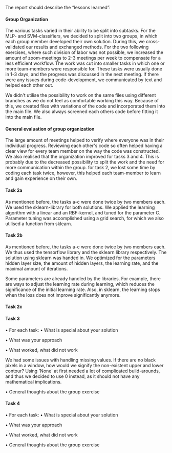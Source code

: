 The report should describe the “lessons learned”:

#### Group Organization

The various tasks varied in their ability to be split into subtasks. For the MLP- and SVM-classifiers, we decided to split into two groups,
in which each group member developed their own solution. During this, we cross-validated our results and exchanged methods. For the two 
following exercises, where such division of labor was not possible, we increased the amount of zoom-meetings to 2-3 meetings per week to compensate for a less efficient workflow. The work was cut into smaller tasks in which one or more team-members were responsible for. These tasks were usually done in 1-3 days, and the progress was discussed in the next meeting. If there were any issues during code-development, we communicated by text and helped each other out.

We didn't utilise the possibility to work on the same files using different branches as we do not feel as comfortable working
this way. Because of this, we created files with variations of the code and incorporated them into the main file. We also always screened
each others code before fitting it into the main file.

#### General evaluation of group organization

The large amount of meetings helped to verify where everyone was in their individual progress. Reviewing each other's code so often helped having a clear view for every team member on the way the code was constructed. We also realised that the organization improved for tasks 3 and 4. This is probably due to the decreased possibility to split the work and the need for more communication within the group. for task 2, we lost some time by coding each task twice, however, this helped each team-member to learn and gain experience on their own.

#### Task 2a

As mentioned before, the tasks a-c were done twice by two members each. We used the sklearn-library for both solutions. We applied the 
learning algorithm with a linear and an RBF-kernel, and tuned for the parameter C. Parameter tuning was accomplished using a grid search, for which we also utilised a function from sklearn.
#### Task 2b
As mentioned before, the tasks a-c were done twice by two members each. We thus used the tensorflow library and the sklearn library
respectively. The solution using sklearn was handed in. We optimized for the parameters hidden layer size, the amount of hidden layers, 
the learning rate, and the maximal amount of iterations.

Some parameters are already handled by the libraries. For example, there are ways to adjust the learning rate during learning, which reduces the significance of the initial learning rate. Also, in sklearn, the learning stops when the loss does not improve significantly anymore.

#### Task 2c

#### Task 3

• For each task:
• What is special about your solution

• What was your approach

• What worked, what did not work

We had some issues with handling missing values. If there are no black pixels in a window, how would we signify the non-existent upper and lower contour? Using 'None' at first needed a lot of complicated build-arounds, and thus we decided to use 0 instead, as it should not have any mathematical implications.

• General thoughts about the group exercise

#### Task 4
• For each task:
• What is special about your solution

• What was your approach

• What worked, what did not work

• General thoughts about the group exercise

